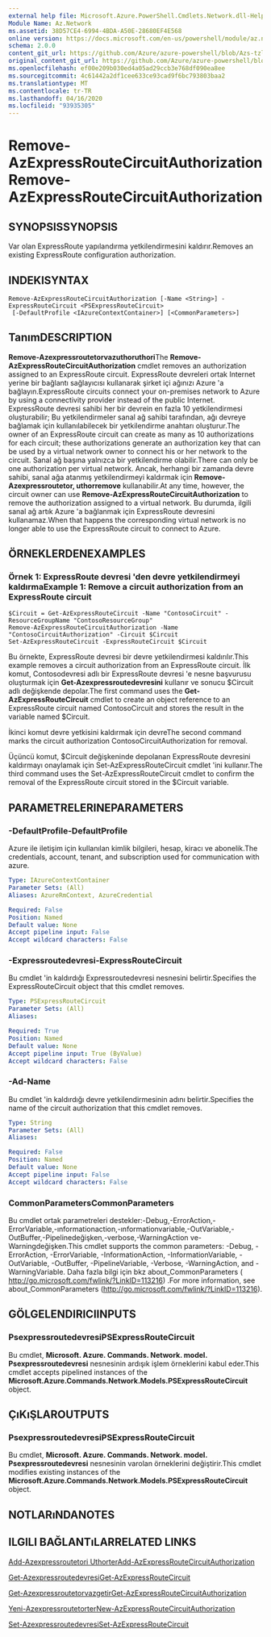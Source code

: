 ```yaml
---
external help file: Microsoft.Azure.PowerShell.Cmdlets.Network.dll-Help.xml
Module Name: Az.Network
ms.assetid: 38D57CE4-6994-4BDA-A50E-28680EF4E568
online version: https://docs.microsoft.com/en-us/powershell/module/az.network/remove-azexpressroutecircuitauthorization
schema: 2.0.0
content_git_url: https://github.com/Azure/azure-powershell/blob/Azs-tzl/src/Network/Network/help/Remove-AzExpressRouteCircuitAuthorization.md
original_content_git_url: https://github.com/Azure/azure-powershell/blob/Azs-tzl/src/Network/Network/help/Remove-AzExpressRouteCircuitAuthorization.md
ms.openlocfilehash: ef00e209b030ed4a05ad29ccb3e768df090ea8ee
ms.sourcegitcommit: 4c61442a2df1cee633ce93cad9f6bc793803baa2
ms.translationtype: MT
ms.contentlocale: tr-TR
ms.lasthandoff: 04/16/2020
ms.locfileid: "93935305"
---
```

# <span data-ttu-id="f45eb-101">Remove-AzExpressRouteCircuitAuthorization</span><span class="sxs-lookup"><span data-stu-id="f45eb-101">Remove-AzExpressRouteCircuitAuthorization</span></span>

## <span data-ttu-id="f45eb-102">SYNOPSIS</span><span class="sxs-lookup"><span data-stu-id="f45eb-102">SYNOPSIS</span></span>
<span data-ttu-id="f45eb-103">Var olan ExpressRoute yapılandırma yetkilendirmesini kaldırır.</span><span class="sxs-lookup"><span data-stu-id="f45eb-103">Removes an existing ExpressRoute configuration authorization.</span></span>

## <span data-ttu-id="f45eb-104">INDEKI</span><span class="sxs-lookup"><span data-stu-id="f45eb-104">SYNTAX</span></span>

```
Remove-AzExpressRouteCircuitAuthorization [-Name <String>] -ExpressRouteCircuit <PSExpressRouteCircuit>
 [-DefaultProfile <IAzureContextContainer>] [<CommonParameters>]
```

## <span data-ttu-id="f45eb-105">Tanım</span><span class="sxs-lookup"><span data-stu-id="f45eb-105">DESCRIPTION</span></span>
<span data-ttu-id="f45eb-106">**Remove-Azexpressroutetorvazuthoruthori**</span><span class="sxs-lookup"><span data-stu-id="f45eb-106">The **Remove-AzExpressRouteCircuitAuthorization** cmdlet removes an authorization assigned to an ExpressRoute circuit.</span></span> <span data-ttu-id="f45eb-107">ExpressRoute devreleri ortak Internet yerine bir bağlantı sağlayıcısı kullanarak şirket içi ağınızı Azure 'a bağlayın.</span><span class="sxs-lookup"><span data-stu-id="f45eb-107">ExpressRoute circuits connect your on-premises network to Azure by using a connectivity provider instead of the public Internet.</span></span> <span data-ttu-id="f45eb-108">ExpressRoute devresi sahibi her bir devrein en fazla 10 yetkilendirmesi oluşturabilir; Bu yetkilendirmeler sanal ağ sahibi tarafından, ağı devreye bağlamak için kullanılabilecek bir yetkilendirme anahtarı oluşturur.</span><span class="sxs-lookup"><span data-stu-id="f45eb-108">The owner of an ExpressRoute circuit can create as many as 10 authorizations for each circuit; these authorizations generate an authorization key that can be used by a virtual network owner to connect his or her network to the circuit.</span></span> <span data-ttu-id="f45eb-109">Sanal ağ başına yalnızca bir yetkilendirme olabilir.</span><span class="sxs-lookup"><span data-stu-id="f45eb-109">There can only be one authorization per virtual network.</span></span> <span data-ttu-id="f45eb-110">Ancak, herhangi bir zamanda devre sahibi, sanal ağa atanmış yetkilendirmeyi kaldırmak için **Remove-Azexpressroutetor, uthorremove** kullanabilir.</span><span class="sxs-lookup"><span data-stu-id="f45eb-110">At any time, however, the circuit owner can use **Remove-AzExpressRouteCircuitAuthorization** to remove the authorization assigned to a virtual network.</span></span> <span data-ttu-id="f45eb-111">Bu durumda, ilgili sanal ağ artık Azure 'a bağlanmak için ExpressRoute devresini kullanamaz.</span><span class="sxs-lookup"><span data-stu-id="f45eb-111">When that happens the corresponding virtual network is no longer able to use the ExpressRoute circuit to connect to Azure.</span></span>

## <span data-ttu-id="f45eb-112">ÖRNEKLERDEN</span><span class="sxs-lookup"><span data-stu-id="f45eb-112">EXAMPLES</span></span>

### <span data-ttu-id="f45eb-113">Örnek 1: ExpressRoute devresi 'den devre yetkilendirmeyi kaldırma</span><span class="sxs-lookup"><span data-stu-id="f45eb-113">Example 1: Remove a circuit authorization from an ExpressRoute circuit</span></span>
```
$Circuit = Get-AzExpressRouteCircuit -Name "ContosoCircuit" -ResourceGroupName "ContosoResourceGroup"
Remove-AzExpressRouteCircuitAuthorization -Name "ContosoCircuitAuthorization" -Circuit $Circuit
Set-AzExpressRouteCircuit -ExpressRouteCircuit $Circuit
```

<span data-ttu-id="f45eb-114">Bu örnekte, ExpressRoute devresi bir devre yetkilendirmesi kaldırılır.</span><span class="sxs-lookup"><span data-stu-id="f45eb-114">This example removes a circuit authorization from an ExpressRoute circuit.</span></span> <span data-ttu-id="f45eb-115">İlk komut, Contosodevresi adlı bir ExpressRoute devresi 'e nesne başvurusu oluşturmak için **Get-Azexpressroutedevresini** kullanır ve sonucu $Circuit adlı değişkende depolar.</span><span class="sxs-lookup"><span data-stu-id="f45eb-115">The first command uses the **Get-AzExpressRouteCircuit** cmdlet to create an object reference to an ExpressRoute circuit named ContosoCircuit and stores the result in the variable named $Circuit.</span></span>

<span data-ttu-id="f45eb-116">İkinci komut devre yetkisini kaldırmak için devre</span><span class="sxs-lookup"><span data-stu-id="f45eb-116">The second command marks the circuit authorization ContosoCircuitAuthorization for removal.</span></span>

<span data-ttu-id="f45eb-117">Üçüncü komut, $Circuit değişkeninde depolanan ExpressRoute devresini kaldırmayı onaylamak için Set-AzExpressRouteCircuit cmdlet 'ini kullanır.</span><span class="sxs-lookup"><span data-stu-id="f45eb-117">The third command uses the Set-AzExpressRouteCircuit cmdlet to confirm the removal of the ExpressRoute circuit stored in the $Circuit variable.</span></span>

## <span data-ttu-id="f45eb-118">PARAMETRELERINE</span><span class="sxs-lookup"><span data-stu-id="f45eb-118">PARAMETERS</span></span>

### <span data-ttu-id="f45eb-119">-DefaultProfile</span><span class="sxs-lookup"><span data-stu-id="f45eb-119">-DefaultProfile</span></span>
<span data-ttu-id="f45eb-120">Azure ile iletişim için kullanılan kimlik bilgileri, hesap, kiracı ve abonelik.</span><span class="sxs-lookup"><span data-stu-id="f45eb-120">The credentials, account, tenant, and subscription used for communication with azure.</span></span>

```yaml
Type: IAzureContextContainer
Parameter Sets: (All)
Aliases: AzureRmContext, AzureCredential

Required: False
Position: Named
Default value: None
Accept pipeline input: False
Accept wildcard characters: False
```

### <span data-ttu-id="f45eb-121">-Expressroutedevresi</span><span class="sxs-lookup"><span data-stu-id="f45eb-121">-ExpressRouteCircuit</span></span>
<span data-ttu-id="f45eb-122">Bu cmdlet 'in kaldırdığı Expressroutedevresi nesnesini belirtir.</span><span class="sxs-lookup"><span data-stu-id="f45eb-122">Specifies the ExpressRouteCircuit object that this cmdlet removes.</span></span>

```yaml
Type: PSExpressRouteCircuit
Parameter Sets: (All)
Aliases: 

Required: True
Position: Named
Default value: None
Accept pipeline input: True (ByValue)
Accept wildcard characters: False
```

### <span data-ttu-id="f45eb-123">-Ad</span><span class="sxs-lookup"><span data-stu-id="f45eb-123">-Name</span></span>
<span data-ttu-id="f45eb-124">Bu cmdlet 'in kaldırdığı devre yetkilendirmesinin adını belirtir.</span><span class="sxs-lookup"><span data-stu-id="f45eb-124">Specifies the name of the circuit authorization that this cmdlet removes.</span></span>

```yaml
Type: String
Parameter Sets: (All)
Aliases: 

Required: False
Position: Named
Default value: None
Accept pipeline input: False
Accept wildcard characters: False
```

### <span data-ttu-id="f45eb-125">CommonParameters</span><span class="sxs-lookup"><span data-stu-id="f45eb-125">CommonParameters</span></span>
<span data-ttu-id="f45eb-126">Bu cmdlet ortak parametreleri destekler:-Debug,-ErrorAction,-ErrorVariable,-ınformationaction,-ınformationvariable,-OutVariable,-OutBuffer,-Pipelinedeğişken,-verbose,-WarningAction ve-Warningdeğişken.</span><span class="sxs-lookup"><span data-stu-id="f45eb-126">This cmdlet supports the common parameters: -Debug, -ErrorAction, -ErrorVariable, -InformationAction, -InformationVariable, -OutVariable, -OutBuffer, -PipelineVariable, -Verbose, -WarningAction, and -WarningVariable.</span></span> <span data-ttu-id="f45eb-127">Daha fazla bilgi için bkz about_CommonParameters ( http://go.microsoft.com/fwlink/?LinkID=113216) .</span><span class="sxs-lookup"><span data-stu-id="f45eb-127">For more information, see about_CommonParameters (http://go.microsoft.com/fwlink/?LinkID=113216).</span></span>

## <span data-ttu-id="f45eb-128">GÖLGELENDIRICI</span><span class="sxs-lookup"><span data-stu-id="f45eb-128">INPUTS</span></span>

### <span data-ttu-id="f45eb-129">Psexpressroutedevresi</span><span class="sxs-lookup"><span data-stu-id="f45eb-129">PSExpressRouteCircuit</span></span>
<span data-ttu-id="f45eb-130">Bu cmdlet, **Microsoft. Azure. Commands. Network. model. Psexpressroutedevresi** nesnesinin ardışık işlem örneklerini kabul eder.</span><span class="sxs-lookup"><span data-stu-id="f45eb-130">This cmdlet accepts pipelined instances of the **Microsoft.Azure.Commands.Network.Models.PSExpressRouteCircuit** object.</span></span>

## <span data-ttu-id="f45eb-131">ÇıKıŞLAR</span><span class="sxs-lookup"><span data-stu-id="f45eb-131">OUTPUTS</span></span>

### <span data-ttu-id="f45eb-132">Psexpressroutedevresi</span><span class="sxs-lookup"><span data-stu-id="f45eb-132">PSExpressRouteCircuit</span></span>
<span data-ttu-id="f45eb-133">Bu cmdlet, **Microsoft. Azure. Commands. Network. model. Psexpressroutedevresi** nesnesinin varolan örneklerini değiştirir.</span><span class="sxs-lookup"><span data-stu-id="f45eb-133">This cmdlet modifies existing instances of the **Microsoft.Azure.Commands.Network.Models.PSExpressRouteCircuit** object.</span></span>

## <span data-ttu-id="f45eb-134">NOTLARıNDA</span><span class="sxs-lookup"><span data-stu-id="f45eb-134">NOTES</span></span>

## <span data-ttu-id="f45eb-135">ILGILI BAĞLANTıLAR</span><span class="sxs-lookup"><span data-stu-id="f45eb-135">RELATED LINKS</span></span>

[<span data-ttu-id="f45eb-136">Add-Azexpressroutetori Uthorter</span><span class="sxs-lookup"><span data-stu-id="f45eb-136">Add-AzExpressRouteCircuitAuthorization</span></span>](./Add-AzExpressRouteCircuitAuthorization.md)

[<span data-ttu-id="f45eb-137">Get-Azexpressroutedevresi</span><span class="sxs-lookup"><span data-stu-id="f45eb-137">Get-AzExpressRouteCircuit</span></span>](./Get-AzExpressRouteCircuit.md)

[<span data-ttu-id="f45eb-138">Get-Azexpressroutetorvazgetir</span><span class="sxs-lookup"><span data-stu-id="f45eb-138">Get-AzExpressRouteCircuitAuthorization</span></span>](./Get-AzExpressRouteCircuitAuthorization.md)

[<span data-ttu-id="f45eb-139">Yeni-Azexpressroutetorter</span><span class="sxs-lookup"><span data-stu-id="f45eb-139">New-AzExpressRouteCircuitAuthorization</span></span>](./New-AzExpressRouteCircuitAuthorization.md)

[<span data-ttu-id="f45eb-140">Set-Azexpressroutedevresi</span><span class="sxs-lookup"><span data-stu-id="f45eb-140">Set-AzExpressRouteCircuit</span></span>](./Set-AzExpressRouteCircuit.md)

